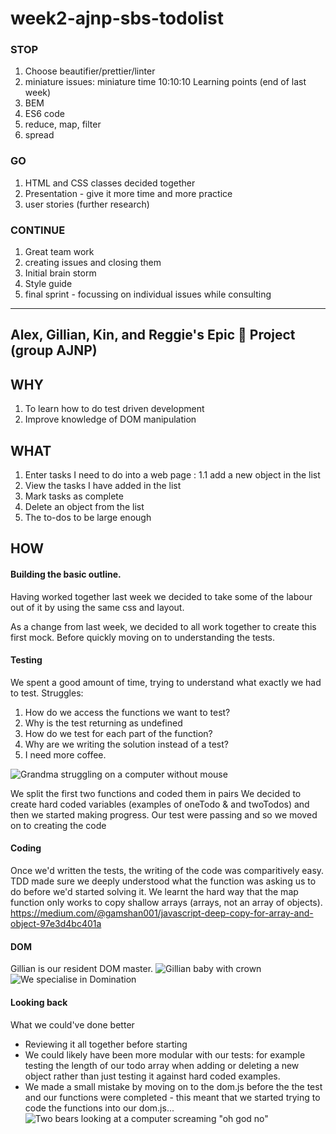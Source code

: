# week2-ajnp-sbs-todolist

### STOP
1. Choose beautifier/prettier/linter
2. miniature issues: miniature time 10:10:10
Learning points (end of last week)
1. BEM
2. ES6 code
3. reduce, map, filter
4. spread

### GO  
1. HTML and CSS classes decided together
2. Presentation - give it more time and more practice
3. user stories (further research)

### CONTINUE
1. Great team work
2. creating issues and closing them
3. Initial brain storm
4. Style guide
5. final sprint - focussing on individual issues while consulting

---
## Alex, Gillian, Kin, and Reggie's Epic 🐻 Project (group AJNP)

## WHY
1. To learn how to do test driven development
2. Improve knowledge of DOM manipulation

## WHAT
1.  Enter tasks I need to do into a web page :
        1.1 add a new object in the list
2. View the tasks I have added in the list
3. Mark tasks as complete
4. Delete an object from the list
5. The to-dos to be large enough

## HOW

#### Building the basic outline.

Having worked together last week we decided to take some of the labour out of it by using the same css and layout.

As a change from last week, we decided to all work together to create this first mock. Before quickly moving on to understanding the tests.

#### Testing

We spent a good amount of time, trying to understand what exactly we had to test.
Struggles:
1. How do we access the functions we want to test?
2. Why is the test returning as undefined
3. How do we test for each part of the function?
4. Why are we writing the solution instead of a test?
5. I need more coffee.

![Grandma struggling on a computer without mouse](https://media.giphy.com/media/j0v5E8cE6mr84kWEMf/giphy.gif)

We split the first two functions and coded them in pairs
We decided to create hard coded variables (examples of oneTodo & and twoTodos) and then we started making progress.
Our test were passing and so we moved on to creating the code

#### Coding
Once we'd written the tests, the writing of the code was comparitively easy.
TDD made sure we deeply understood what the function was asking us to do before we'd started solving it.
We learnt the hard way that the map function only works to copy shallow arrays (arrays, not an array of objects). https://medium.com/@gamshan001/javascript-deep-copy-for-array-and-object-97e3d4bc401a

#### DOM
Gillian is our resident DOM master. 
![Gillian baby with crown]()
![We specialise in Domination](https://media.giphy.com/media/pP3r879z4WtxrdeCGi/giphy.gif)

#### Looking back

What we could've done better
- Reviewing it all together before starting 
- We could likely have been more modular with our tests: for example testing the length of our todo array when adding or deleting a new object rather than just testing it against hard coded examples.
- We made a small mistake by moving on to the dom.js before the the test and our functions were completed - this meant that we started trying to code the functions into our dom.js...
![Two bears looking at a computer screaming "oh god no"](https://media.giphy.com/media/ppFaBYPO8paUg/giphy.gif)






